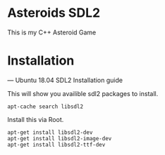 # Asteroids SDL2

This is my C++ Asteroid Game

# Installation
— Ubuntu 18.04 SDL2 Installation guide  

This will show you availible sdl2 packages to install.  

```
apt-cache search libsdl2
```

Install this via Root.  

```
apt-get install libsdl2-dev  
apt-get install libsdl2-image-dev  
apt-get install libsdl2-ttf-dev  
```
